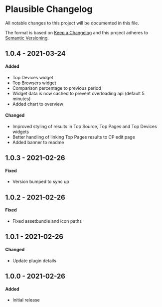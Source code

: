 # Plausible Changelog

All notable changes to this project will be documented in this file.

The format is based on [Keep a Changelog](http://keepachangelog.com/) and this project adheres to [Semantic Versioning](http://semver.org/).

## 1.0.4 - 2021-03-24

#### Added
- Top Devices widget
- Top Browsers widget
- Comparison percentage to previous period
- Widget data is now cached to prevent overloading api (default 5 minutes)
- Added chart to overview

#### Changed
- Improved styling of results in Top Source, Top Pages and Top Devices widgets
- Better handling of linking Top Pages results to CP edit page
- Added banner to readme

## 1.0.3 - 2021-02-26
#### Fixed
- Version bumped to sync up

## 1.0.2 - 2021-02-26
#### Fixed
- Fixed assetbundle and icon paths

## 1.0.1 - 2021-02-26
#### Changed
- Update plugin details

## 1.0.0 - 2021-02-26
#### Added
- Initial release
